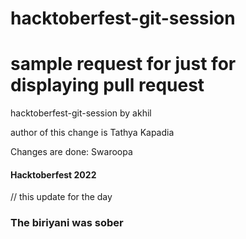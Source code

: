 # hacktoberfest-git-session
# sample request for just for displaying pull request
hacktoberfest-git-session by akhil

author of this change is Tathya Kapadia

Changes are done: Swaroopa

#### Hacktoberfest 2022


// this update for the day

### The biriyani was sober 